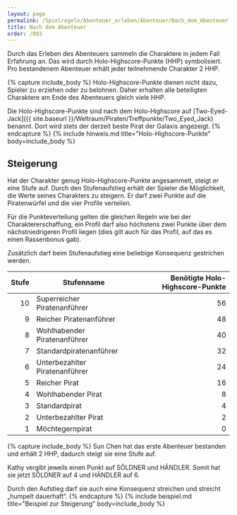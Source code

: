 ```yaml
---
layout: page
permalink: /Spielregeln/Abenteuer_erleben/Abenteuer/Nach_dem_Abenteuer
title: Nach dem Abenteuer
order: /003
---
```




Durch das Erleben des Abenteuers sammeln die Charaktere in jedem Fall Erfahrung an. Das wird durch Holo-Highscore-Punkte (HHP) symbolisiert. Pro bestandenem Abenteuer erhält jeder teilnehmende Charakter 2 HHP.

{% capture include_body %}
Holo-Highscore-Punkte dienen nicht dazu, Spieler zu erziehen oder zu belohnen. Daher erhalten alle beteiligten Charaktere am Ende des Abenteuers gleich viele HHP.

Die Holo-Highscore-Punkte sind nach dem Holo-Highscore auf [Two-Eyed-Jack]({{ site.baseurl }}/Weltraum/Piraten/Treffpunkte/Two_Eyed_Jack) benannt. Dort wird stets der derzeit beste Pirat der Galaxis angezeigt.
{% endcapture %}
{% include hinweis.md title="Holo-Highscore-Punkte" body=include_body %}

## Steigerung

Hat der Charakter genug Holo-Highscore-Punkte angesammelt, steigt er eine Stufe auf. Durch den Stufenaufstieg erhält der Spieler die Möglichkeit, die Werte seines Charakters zu steigern. Er darf zwei Punkte auf die Piratenwürfel und die vier Profile verteilen.

Für die Punkteverteilung gelten die gleichen Regeln wie bei der Charaktererschaffung, ein Profil darf also höchstens zwei Punkte über dem nächstniedrigeren Profil liegen (dies gilt auch für das Profil, auf das es einen Rassenbonus gab).

Zusätzlich darf beim Stufenaufstieg eine beliebige Konsequenz gestrichen werden.

| Stufe | Stufenname | Benötigte Holo-Highscore-Punkte |
| ----: | ---------- | ------------------------------: |
| 10 | Superreicher Piratenanführer | 56 |
| 9 | Reicher Piratenanführer | 48 |
| 8 | Wohlhabender Piratenanführer | 40 |
| 7 | Standardpiratenanführer | 32 |
| 6 | Unterbezahlter Piratenanführer | 24 |
| 5 | Reicher Pirat | 16 |
| 4 | Wohlhabender Pirat | 8 |
| 3 | Standardpirat | 4 |
| 2 | Unterbezahlter Pirat | 2 |
| 1 | Möchtegernpirat | 0 |

{% capture include_body %}
Sun Chen hat das erste Abenteuer bestanden und erhält 2 HHP, dadurch steigt sie eine Stufe auf.

Kathy vergibt jeweils einen Punkt auf SÖLDNER und HÄNDLER. Somit hat sie jetzt SÖLDNER auf 4 und HÄNDLER auf 6.

Durch den Aufstieg darf sie auch eine Konsequenz streichen und streicht „humpelt dauerhaft“.
{% endcapture %}
{% include beispiel.md title="Beispiel zur Steigerung" body=include_body %}
